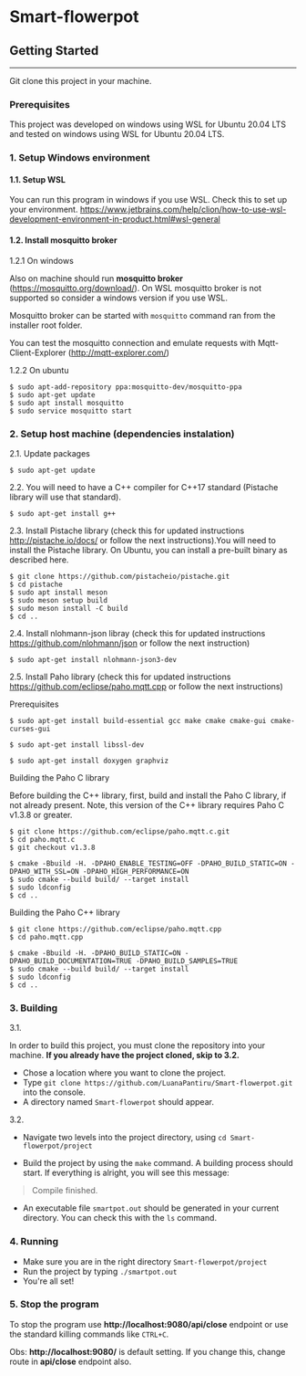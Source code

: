 # Smart-flowerpot


## Getting Started
---
Git clone this project in your machine.

### **Prerequisites**

This project was developed on windows using WSL for Ubuntu 20.04 LTS and tested on windows using WSL for Ubuntu 20.04 LTS.

### **1. Setup Windows environment**


#### **1.1. Setup WSL**

You can run this program in windows if you use WSL. Check this to set up your environment.
https://www.jetbrains.com/help/clion/how-to-use-wsl-development-environment-in-product.html#wsl-general


#### **1.2. Install mosquitto broker**

1.2.1 On windows

Also on machine should run **mosquitto broker** (https://mosquitto.org/download/).
On WSL mosquitto broker is not supported so consider a windows version if you use WSL.

Mosquitto broker can be started with `mosquitto` command ran from the installer root folder.

You can test the mosquitto connection and emulate requests with Mqtt-Client-Explorer (http://mqtt-explorer.com/)


1.2.2 On ubuntu

```
$ sudo apt-add-repository ppa:mosquitto-dev/mosquitto-ppa
$ sudo apt-get update
$ sudo apt install mosquitto
$ sudo service mosquitto start
```

### **2. Setup host machine (dependencies instalation)**

2.1. Update packages

```
$ sudo apt-get update
```

2.2. You will need to have a C++ compiler for C++17 standard (Pistache library will use that standard).

```
$ sudo apt-get install g++
```

2.3. Install Pistache library (check this for updated instructions http://pistache.io/docs/ or follow the next instructions).You will need to install the Pistache library. On Ubuntu, you can install a pre-built binary as described here.

```
$ git clone https://github.com/pistacheio/pistache.git
$ cd pistache
$ sudo apt install meson
$ sudo meson setup build
$ sudo meson install -C build
$ cd ..
```

2.4. Install nlohmann-json libray (check this for updated instructions https://github.com/nlohmann/json or follow the next instruction)

```
$ sudo apt-get install nlohmann-json3-dev
```

2.5. Install Paho library (check this for updated instructions https://github.com/eclipse/paho.mqtt.cpp or follow the next instructions)

Prerequisites

```
$ sudo apt-get install build-essential gcc make cmake cmake-gui cmake-curses-gui

$ sudo apt-get install libssl-dev 

$ sudo apt-get install doxygen graphviz
```

Building the Paho C library

Before building the C++ library, first, build and install the Paho C library, if not already present. Note, this version of the C++ library requires Paho C v1.3.8 or greater.

```
$ git clone https://github.com/eclipse/paho.mqtt.c.git
$ cd paho.mqtt.c
$ git checkout v1.3.8

$ cmake -Bbuild -H. -DPAHO_ENABLE_TESTING=OFF -DPAHO_BUILD_STATIC=ON -DPAHO_WITH_SSL=ON -DPAHO_HIGH_PERFORMANCE=ON
$ sudo cmake --build build/ --target install
$ sudo ldconfig
$ cd ..
```

Building the Paho C++ library

```
$ git clone https://github.com/eclipse/paho.mqtt.cpp
$ cd paho.mqtt.cpp

$ cmake -Bbuild -H. -DPAHO_BUILD_STATIC=ON -DPAHO_BUILD_DOCUMENTATION=TRUE -DPAHO_BUILD_SAMPLES=TRUE
$ sudo cmake --build build/ --target install
$ sudo ldconfig
$ cd ..
```

### **3. Building**
3.1. 

In order to build this project, you must clone the repository into your machine.
**If you already have the project cloned, skip to 3.2.**

- Chose a location where you want to clone the project.
- Type `git clone https://github.com/LuanaPantiru/Smart-flowerpot.git` into the console.
- A directory named `Smart-flowerpot` should appear.
  
3.2.
- Navigate two levels into the project directory, using `cd Smart-flowerpot/project`

[comment]: <> (- Switch to the develop branch of this project &#40;this our current &#41;)
- Build the project by using the `make` command. A building process should start. If everything is alright, you will see this message: 
>Compile finished.
- An executable file `smartpot.out` should be generated in your current directory. You can check this with the `ls` command.


### **4. Running**
- Make sure you are in the right directory `Smart-flowerpot/project`
- Run the project by typing `./smartpot.out`
- You're all set!



### **5. Stop the program**
To stop the program use **http://localhost:9080/api/close** endpoint or use the standard killing commands like `CTRL+C`.

Obs:  **http://localhost:9080/** is default setting. If you change this, change route in **api/close** endpoint also.